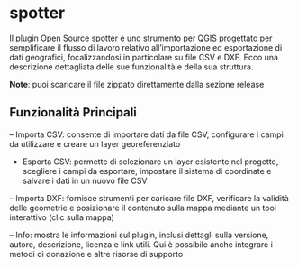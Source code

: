 # spotter

Il plugin Open Source spotter è uno strumento per QGIS progettato per semplificare il flusso di lavoro relativo all’importazione ed esportazione di dati geografici, focalizzandosi in particolare su file CSV e DXF. Ecco una descrizione dettagliata delle sue funzionalità e della sua struttura.

**Note**: puoi scaricare il file zippato direttamente dalla sezione release

## Funzionalità Principali
– Importa CSV: consente di importare dati da file CSV, configurare i campi da utilizzare e creare un layer georeferenziato

- Esporta CSV: permette di selezionare un layer esistente nel progetto, scegliere i campi da esportare, impostare il sistema di coordinate e salvare i dati in un nuovo file CSV

– Importa DXF: fornisce strumenti per caricare file DXF, verificare la validità delle geometrie e posizionare il contenuto sulla mappa mediante un tool interattivo (clic sulla mappa)

– Info: mostra le informazioni sul plugin, inclusi dettagli sulla versione, autore, descrizione, licenza e link utili. Qui è possibile anche integrare i metodi di donazione e altre risorse di supporto




